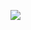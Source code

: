 ![](https://www.evernote.com/shard/s25/sh/3e85e553-34de-46d7-ad8f-e5b616d6958f/268e256ef8ae3f018c533f7dfad042b0/deep/0/design-and-JSON--GeneratorError-at--api-v2-queue-songs-update_all.png)
